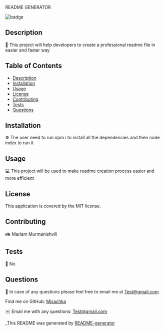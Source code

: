 
README GENERATOR 

![badge](https://img.shields.io/badge/license-${answers.license}-brightgreen) 
  

## Description
📙 This project will help developers to create a professional readme file in easier and faster way

## Table of Contents
- [Description](#description)
- [Installation](#installation)
- [Usage](#usage)
- [License](#license)
- [Contributing](#contributing)
- [Tests](#tests)
- [Questions](#questions)

## Installation
⚙️ The user need to run npm i to install all the dependencies and then node index to run it

## Usage
💻 This project will be used to make readme creation process easier and more efficient

## License

This application is covered by the MIT license. 

## Contributing
👪 Mariam Murmanishvili

## Tests
📝 No

## Questions
🤔 In case of any questions please feel free to email me at Test@gmail.com

Find me on GitHub: [Misachka](https://github.com/Misachka)


✉️ Email me with any questions: Test@gmail.com

_This README was generated by [README-generator](https://github.com/Misachka/README-generator) 
    
